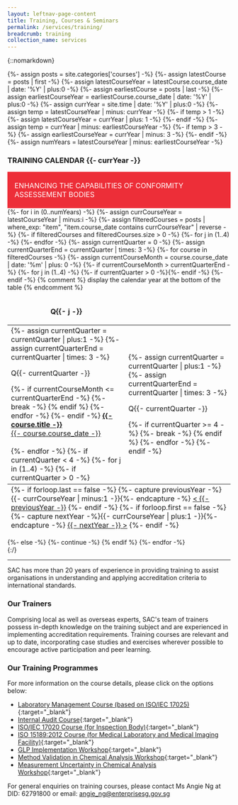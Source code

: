 ```yaml
---
layout: leftnav-page-content
title: Training, Courses & Seminars
permalink: /services/training/
breadcrumb: training
collection_name: services
---
```


<!-- COMMENT: The HTML code in between the '{::nomarkdown}{:/}' tags is used to display the table of training courses in different quarters of the different years -->
{::nomarkdown}

{%- assign posts = site.categories['courses'] -%}
{%- assign latestCourse = posts | first -%}
{%- assign latestCourseYear = latestCourse.course_date | date: '%Y' | plus:0 -%}
{%- assign earliestCourse = posts | last -%}
{%- assign earliestCourseYear = earliestCourse.course_date | date: '%Y' | plus:0 -%}
{%- assign currYear = site.time | date: '%Y' | plus:0 -%}
{%- assign temp = latestCourseYear | minus: currYear -%}
{%- if temp > 1 -%}
	{%- assign latestCourseYear = currYear | plus: 1 -%}
{%- endif -%}
{%- assign temp = currYear | minus: earliestCourseYear -%}
{%- if temp > 3 -%}
	{%- assign earliestCourseYear = currYear | minus: 3 -%}
{%- endif -%}
{%- assign numYears = latestCourseYear | minus: earliestCourseYear -%}

<div id="training-calendar">	
	<h3>TRAINING CALENDAR&nbsp;<span id="training-calendar-year-title">{{- currYear -}}</span></h3>
	<div style="padding:1rem;font-size:1rem;background-color:#ED2E38;color:#FFFFFF;">
		<span style="display:inline-block;max-width:84%;vertical-align:middle;">ENHANCING THE CAPABILITIES OF CONFORMITY ASSESSEMENT BODIES</span>
		<span style="display:inline-block;width:14%;height:50px;vertical-align:middle;background:url('/images/services/training-table-icon.png') no-repeat center center;background-size:contain;"></span>
	</div>
	{%- for i in (0..numYears) -%}
		{%- assign currCourseYear = latestCourseYear | minus:i -%}
		{%- assign filteredCourses = posts | where_exp: "item", "item.course_date contains currCourseYear" | reverse -%}
		{%- if filteredCourses and filteredCourses.size > 0 -%}
		<table id="training-table-{{- currCourseYear -}}" class="trainingCoursesTable" {%- if currCourseYear == currYear -%}style="display:table;"{%- endif -%}>
			<thead>
				<tr>
					{%- for j in (1..4) -%}
					<th style="border:0;"><p class="trainingCoursesTableHeaderBar">Q{{- j -}}</p></th>
					{%- endfor -%}
				</tr>
			</thead>						
			<tbody>
				<tr>
					{%- assign currentQuarter = 0 -%}
					{%- assign currentQuarterEnd = currentQuarter | times: 3 -%}
					{%- for course in filteredCourses -%}
						{%- assign currentCourseMonth = course.course_date | date: '%m' | plus: 0 -%}
						{%- if currentCourseMonth > currentQuarterEnd  -%}						
							{%- for j in (1..4) -%}
								{%- if currentQuarter > 0 -%}</td>{%- endif -%}								
								<td>								
								{%- assign currentQuarter = currentQuarter | plus:1 -%}
								{%- assign currentQuarterEnd = currentQuarter | times: 3 -%}
									<p class="trainingCoursesTableHeaderBar">Q{{- currentQuarter -}}</p>
								{%- if currentCourseMonth <= currentQuarterEnd -%}
									{%- break -%}
								{% endif %}
							{%- endfor -%}	
						{%- endif -%}	
						<a href="{{- course.permalink -}}">
							<span style="font-weight:bold;">{{- course.title -}}</span>
							<br/>{{- course.course_date -}}
						</a>
						<br/><br/>											 
					{%- endfor -%}
					{%- if currentQuarter < 4  -%}						
						{%- for j in (1..4) -%}
							{%- if currentQuarter > 0 -%}</td>{%- endif -%}								
							<td>								
							{%- assign currentQuarter = currentQuarter | plus:1 -%}
							{%- assign currentQuarterEnd = currentQuarter | times: 3 -%}
								<p class="trainingCoursesTableHeaderBar">Q{{- currentQuarter -}}</p>
							{%- if currentQuarter >= 4 -%}
								{%- break -%}
							{% endif %}
						{%- endfor -%}	
					{%- endif -%}	
				</tr>	
			</tbody>	
			{% comment %} display the calendar year at the bottom of the table {% endcomment %}
			<tfoot>
					<tr>
						<td colspan="4">
						{%- if forloop.last == false -%}
						{%- capture previousYear -%}{{- currCourseYear | minus:1 -}}{%- endcapture -%}
						<a href="#training-calendar" class="trainingYearSelect" data-currYear="{{- currCourseYear -}}" data-refYear="{{- previousYear -}}" style="left:0;">&lt;&nbsp;{{- previousYear -}}</a>
						{%- endif -%}
						{%- if forloop.first == false -%}
						{%- capture nextYear -%}{{- currCourseYear | plus:1 -}}{%- endcapture -%}
						<a href="#training-calendar" class="trainingYearSelect" data-currYear="{{- currCourseYear -}}" data-refYear="{{- nextYear -}}" style="right:0;">{{- nextYear -}}&nbsp;&gt;</a>
						{%- endif -%}
					</td>
					</tr>
			</tfoot>
		</table>
		{%- else -%}			
			{%- continue -%}
		{% endif %}
	{%- endfor -%}		
</div>
{:/}
<!-- COMMENT: End of HTML code -->

---

SAC has more than 20 years of experience in providing training to assist organisations in understanding and applying accreditation criteria to international standards.

### Our Trainers
Comprising local as well as overseas experts, SAC's team of trainers possess in-depth knowledge on the training subject and are experienced in implementing accreditation requirements. Training courses are relevant and up to date, incorporating case studies and exercises wherever possible to encourage active participation and peer learning.

### Our Training Programmes
For more information on the course details, please click on the options below: 
<!-- COMMENT: The {:target="_blank"} syntax at the end of the Markdown document link is used to open the document in a new window tab -->
* [Laboratory Management Course (based on ISO/IEC 17025)](/files/training/Course-Objectives-LM.pdf){:target="_blank"}
* [Internal Audit Course](/files/training/Course-Objectives-IA.pdf){:target="_blank"}
* [ISO/IEC 17020 Course (for Inspection Body)](/files/training/ISO-17020-Course.pdf){:target="_blank"}
* [ISO 15189:2012 Course (for Medical Laboratory and Medical Imaging Facility)](/files/training/ISO-15189-Course-Overview-June-2013.pdf){:target="_blank"}
* [GLP Implementation Workshop](/files/training/GLP-Implementation-Workshop.pdf){:target="_blank"}
* [Method Validation in Chemical Analysis Workshop](/files/training/MV-(chemical)-workshop.pdf){:target="_blank"}
* [Measurement Uncertainty in Chemical Analysis Workshop](/files/training/MU-(chemical)-workshop.pdf){:target="_blank"}

For general enquiries on training courses, please contact Ms Angie Ng at DID: 62791800 or email: <angie_ng@enterprisesg.gov.sg>
